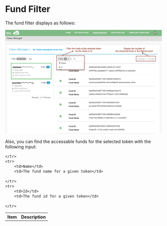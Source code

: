# Fund Filter

The fund filter displays as follows:

![Fund Filter](../images/FundFilter.png)

Also, you can find the accessable funds for the selected token with the following input:

<table>
    <tr>
        <th>Item</th>
        <th>Description</th>

    </tr>
    <tr>
        <td>Name</td>
        <td>The fund name for a given token</td>

    </tr>
    <tr>
        <td>Id</td>
        <td>The fund id for a given token</td>

    </tr>


</table>

